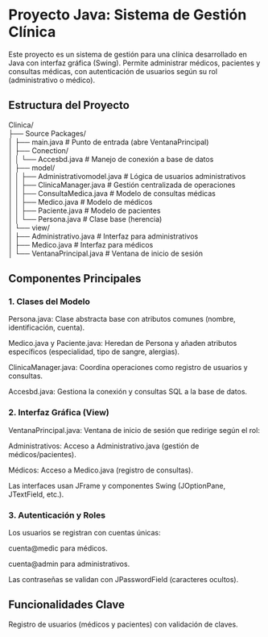 # Proyecto Java: Sistema de Gestión Clínica
Este proyecto es un sistema de gestión para una clínica desarrollado en Java con interfaz gráfica (Swing). Permite administrar médicos, pacientes y consultas médicas, con autenticación de usuarios según su rol (administrativo o médico).

## Estructura del Proyecto

Clinica/  
├── Source Packages/  
│   ├── main.java                # Punto de entrada (abre VentanaPrincipal)  
│   ├── Conection/  
│   │   └── Accesbd.java         # Manejo de conexión a base de datos  
│   ├── model/  
│   │   ├── Administrativomodel.java  # Lógica de usuarios administrativos  
│   │   ├── ClinicaManager.java       # Gestión centralizada de operaciones  
│   │   ├── ConsultaMedica.java       # Modelo de consultas médicas  
│   │   ├── Medico.java               # Modelo de médicos  
│   │   ├── Paciente.java             # Modelo de pacientes  
│   │   └── Persona.java              # Clase base (herencia)  
│   └── view/  
│       ├── Administrativo.java       # Interfaz para administrativos  
│       ├── Medico.java               # Interfaz para médicos  
│       └── VentanaPrincipal.java     # Ventana de inicio de sesión  

## Componentes Principales
### 1. Clases del Modelo
Persona.java: Clase abstracta base con atributos comunes (nombre, identificación, cuenta).

Medico.java y Paciente.java: Heredan de Persona y añaden atributos específicos (especialidad, tipo de sangre, alergias).

ClinicaManager.java: Coordina operaciones como registro de usuarios y consultas.

Accesbd.java: Gestiona la conexión y consultas SQL a la base de datos.

### 2. Interfaz Gráfica (View)
VentanaPrincipal.java: Ventana de inicio de sesión que redirige según el rol:

Administrativos: Acceso a Administrativo.java (gestión de médicos/pacientes).

Médicos: Acceso a Medico.java (registro de consultas).

Las interfaces usan JFrame y componentes Swing (JOptionPane, JTextField, etc.).

### 3. Autenticación y Roles
Los usuarios se registran con cuentas únicas:

cuenta@medic para médicos.

cuenta@admin para administrativos.

Las contraseñas se validan con JPasswordField (caracteres ocultos).

## Funcionalidades Clave

Registro de usuarios (médicos y pacientes) con validación de claves.
